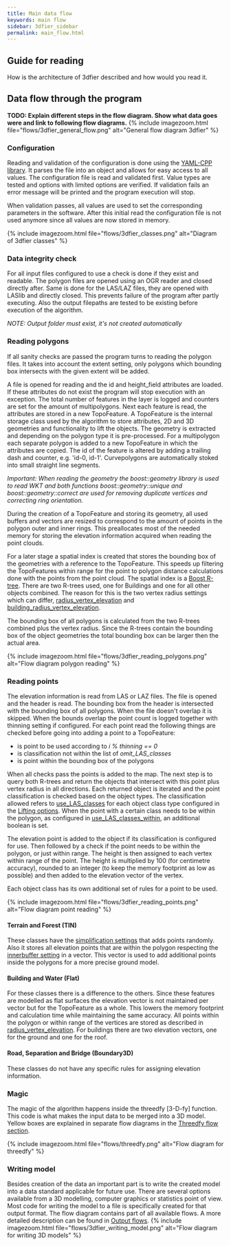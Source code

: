 ```yaml
---
title: Main data flow
keywords: main flow
sidebar: 3dfier_sidebar
permalink: main_flow.html
---
```


## Guide for reading
How is the architecture of 3dfier described and how would you read it.

## Data flow through the program
**TODO: Explain different steps in the flow diagram. Show what data goes were and link to following flow diagrams.**
{% include imagezoom.html file="flows/3dfier_general_flow.png" alt="General flow diagram 3dfier" %}

### Configuration
Reading and validation of the configuration is done using the [YAML-CPP library](https://github.com/jbeder/yaml-cpp). It parses the file into an object and allows for easy access to all values. The configuration file is read and validated first. Value types are tested and options with limited options are verified. If validation fails an error message will be printed and the program execution will stop.

When validation passes, all values are used to set the corresponding parameters in the software. After this initial read the configuration file is not used anymore since all values are now stored in memory.

{% include imagezoom.html file="flows/3dfier_classes.png" alt="Diagram of 3dfier classes" %}

### Data integrity check
For all input files configured to use a check is done if they exist and readable. The polygon files are opened using an OGR reader and closed directly after. Same is done for the LAS/LAZ files, they are opened with LASlib and directly closed. This prevents failure of the program after partly executing. Also the output filepaths are tested to be existing before execution of the algorithm.

*NOTE: Output folder must exist, it's not created automatically*

### Reading polygons
If all sanity checks are passed the program turns to reading the polygon files. It takes into account the extent setting, only polygons which bounding box intersects with the given extent will be added. 

A file is opened for reading and the id and height_field attributes are loaded. If these attributes do not exist the program will stop execution with an exception. The total number of features in the layer is logged and counters are set for the amount of multipolygons. Next each feature is read, the attributes are stored in a new TopoFeature. A TopoFeature is the internal storage class used by the algorithm to store attributes, 2D and 3D geometries and functionality to lift the objects. The geometry is extracted and depending on the polygon type it is pre-processed. For a multipolygon each separate polygon is added to a new TopoFeature in which the attributes are copied. The id of the feature is altered by adding a trailing dash and counter, e.g. 'id-0, id-1'. Curvepolygons are automatically stoked into small straight line segments. 

*Important: When reading the geometry the boost::geometry library is used to read WKT and both functions boost::geometry::unique and boost::geometry::correct are used for removing duplicate vertices and correcting ring orientation.*

During the creation of a TopoFeature and storing its geometry, all used buffers and vectors are resized to correspond to the amount of points in the polygon outer and inner rings. This preallocates most of the needed memory for storing the elevation information acquired when reading the point clouds.

For a later stage a spatial index is created that stores the bounding box of the geometries with a reference to the TopoFeature. This speeds up filtering the TopoFeatures within range for the point to polygon distance calculations done with the points from the point cloud. The spatial index is a [Boost R-tree](https://www.boost.org/doc/libs/1_72_0/libs/geometry/doc/html/geometry/reference/spatial_indexes/boost__geometry__index__rtree.html). There are two R-trees used, one for Buildings and one for all other objects combined. The reason for this is the two vertex radius settings which can differ, [radius_vertex_elevation]({{site.baseurl}}/output_options.html#radius_vertex_elevation) and [building_radius_vertex_elevation]({{site.baseurl}}/output_options.html#building_radius_vertex_elevation).

The bounding box of all polygons is calculated from the two R-trees combined plus the vertex radius. Since the R-trees contain the bounding box of the object geometries the total bounding box can be larger then the actual area.

{% include imagezoom.html file="flows/3dfier_reading_polygons.png" alt="Flow diagram polygon reading" %}

### Reading points
The elevation information is read from LAS or LAZ files. The file is opened and the header is read. The bounding box from the header is intersected with the bounding box of all polygons. When the file doesn't overlap it is skipped. When the bounds overlap the point count is logged together with thinning setting if configured. For each point read the following things are checked before going into adding a point to a TopoFeature:
- is point to be used according to *i % thinning == 0*
- is classification not within the list of *omit_LAS_classes*
- is point within the bounding box of the polygons

When all checks pass the points is added to the map. The next step is to query both R-trees and return the objects that intersect with this point plus vertex radius in all directions. Each returned object is iterated and the point classification is checked based on the object types. The classification allowed refers to [use_LAS_classes]({{site.baseurl}}/lifting_options.html#use_las_classes) for each object class type configured in the [Lifting options]({{site.baseurl}}/lifting_options.html#). When the point with a certain class needs to be within the polygon, as configured in [use_LAS_classes_within]({{site.baseurl}}/lifting_options.html#use_las_classes_within), an additional boolean is set.

The elevation point is added to the object if its classification is configured for use. Then followed by a check if the point needs to be within the polygon, or just within range. The height is then assigned to each vertex within range of the point. The height is multiplied by 100 (for centimetre accuracy), rounded to an integer (to keep the memory footprint as low as possible) and then added to the elevation vector of the vertex.

Each object class has its own additional set of rules for a point to be used.

{% include imagezoom.html file="flows/3dfier_reading_points.png" alt="Flow diagram point reading" %}

#### Terrain and Forest (TIN)
These classes have the [simplification settings]({{site.baseurl}}/lifting_options.html#simplification) that adds points randomly. Also it stores all elevation points that are within the polygon respecting the [innerbuffer setting]({{site.baseurl}}/lifting_options.html#innerbuffer) in a vector. This vector is used to add additional points inside the polygons for a more precise ground model. 

#### Building and Water (Flat)
For these classes there is a difference to the others. Since these features are modelled as flat surfaces the elevation vector is not maintained per vector but for the TopoFeature as a whole. This lowers the memory footprint and calculation time while maintaining the same accuracy. All points within the polygon or within range of the vertices are stored as described in [radius_vertex_elevation]({{site.baseurl}}/output_options.html#radius_vertex_elevation). For buildings there are two elevation vectors, one for the ground and one for the roof.

#### Road, Separation and Bridge (Boundary3D)
These classes do not have any specific rules for assigning elevation information.

### Magic
The magic of the algorithm happens inside the threedfy [3-D-fy] function. This code is what makes the input data to be merged into a 3D model. Yellow boxes are explained in separate flow diagrams in the [Threedfy flow section]({{site.baseurl}}/threedfy_flow.html).

{% include imagezoom.html file="flows/threedfy.png" alt="Flow diagram for threedfy" %}

### Writing model
Besides creation of the data an important part is to write the created model into a data standard applicable for future use. There are several options available from a 3D modelling, computer graphics or statistics point of view. Most code for writing the model to a file is specifically created for that output format. The flow diagram contains part of all available flows. A more detailed description can be found in [Output flows]({{site.baseurl}}/output_flow).
{% include imagezoom.html file="flows/3dfier_writing_model.png" alt="Flow diagram for writing 3D models" %}